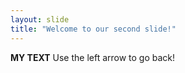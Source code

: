 ```yaml
---
layout: slide
title: "Welcome to our second slide!"
---
```

**MY TEXT**
Use the left arrow to go back!
